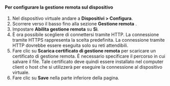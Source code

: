 
#### <a name="to-configure-remote-management-on-the-device"></a>Per configurare la gestione remota sul dispositivo
1. Nel dispositivo virtuale andare a **Dispositivi > Configura**.
2. Scorrere verso il basso fino alla sezione **Gestione remota** .
3. Impostare **Abilita gestione remota** su **Sì**.
4. È ora possibile scegliere di connettersi tramite HTTP. La connessione tramite HTTPS rappresenta la scelta predefinita. La connessione tramite HTTP dovrebbe essere eseguita solo su reti attendibili.
5. Fare clic su **Scarica certificato di gestione remota** per scaricare un certificato di gestione remota. È necessario specificare il percorso in cui salvare il file. Tale certificato deve quindi essere installato nel computer client o host che si utilizzerà per eseguire la connessione al dispositivo virtuale.
6. Fare clic su **Save** nella parte inferiore della pagina.

